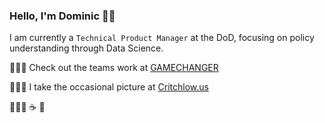 ### Hello, I'm Dominic 👋🏽

I am currently a `Technical Product Manager` at the DoD, focusing on policy understanding through Data Science.

👷🏽‍♂  Check out the teams work at [GAMECHANGER](https://github.com/dod-advana/gamechanger)

💁🏽‍♂  I take the occasional picture at [Critchlow.us](https://critchlow.us/photography)
 
🧗🏽‍♂ ☕ 📸
